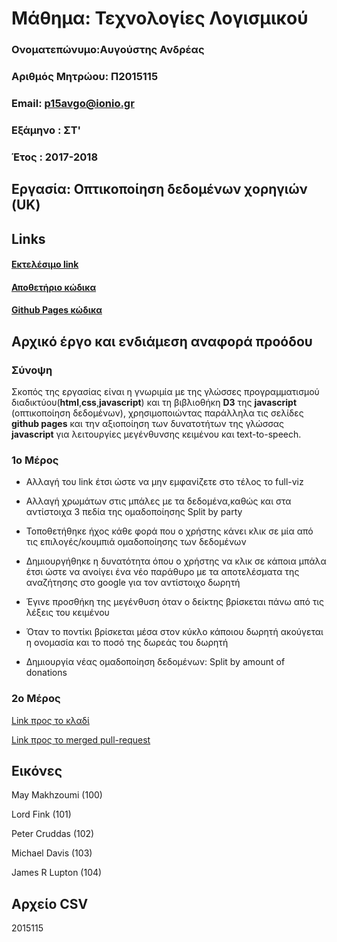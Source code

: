# Μάθημα: Τεχνολογίες Λογισμικού

### Ονοματεπώνυμο:Αυγούστης Ανδρέας
### Αριθμός Μητρώου: Π2015115
### Email: p15avgo@ionio.gr
### Εξάμηνο : ΣΤ'
### Έτος : 2017-2018

## Εργασία: Οπτικοποίηση δεδομένων χορηγιών (UK)
## Links

#### [Εκτελέσιμο link](https://p15avgo.github.io/D3js-uk-political-donations/)
#### [Αποθετήριο κώδικα](https://github.com/p15avgo/D3js-uk-political-donations/tree/Αρχικό-έργο-και-ενδιάμεση-αναφορά-προόδου)
#### [Github Pages κώδικα](https://github.com/p15avgo/D3js-uk-political-donations/tree/gh-pages)


## Αρχικό έργο και ενδιάμεση αναφορά προόδου

 

### Σύνοψη

Σκοπός της εργασίας είναι η γνωριμία με της γλώσσες προγραμματισμού διαδικτύου(**html**,**css**,**javascript**) και τη βιβλιοθήκη **D3** της **javascript** (οπτικοποίηση δεδομένων), χρησιμοποιώντας παράλληλα τις σελίδες **github pages** και την αξιοποίηση των δυνατοτήτων της γλώσσας **javascript** για λειτουργίες μεγένθυνσης κειμένου και text-to-speech.

### 1ο Μέρος

* Αλλαγή του link έτσι ώστε να μην εμφανίζετε στο τέλος το full-viz

* Αλλαγή χρωμάτων στις μπάλες με τα δεδομένα,καθώς και στα αντίστοιχα 3 πεδία της ομαδοποίησης Split by party

* Τοποθετήθηκε ήχος κάθε φορά που ο χρήστης κάνει κλικ σε μία από τις επιλογές/κουμπιά ομαδοποίησης των δεδομένων

* Δημιουργήθηκε η δυνατότητα όπου ο χρήστης να κλικ σε κάποια μπάλα έτσι ώστε να ανοίγει ένα νέο παράθυρο με τα αποτελέσματα της αναζήτησης στο google για τον αντίστοιχο δωρητή

* Έγινε προσθήκη της μεγένθυση όταν ο δείκτης βρίσκεται πάνω από τις λέξεις του κειμένου

* Όταν το ποντίκι βρίσκεται μέσα στον κύκλο κάποιου δωρητή ακούγεται η ονομασία και το ποσό της δωρεάς του δωρητή

* Δημιουργία νέας ομαδοποίηση δεδομένων: Split by amount of donations

### 2ο Μέρος
[Link προς το κλαδί](https://github.com/p15avgo/D3js-uk-political-donations/tree/Participants)

[Link προς το merged pull-request](https://github.com/ioniodi/D3js-uk-political-donations/pull/25)

## Εικόνες

May Makhzoumi (100)

Lord Fink (101)

Peter Cruddas (102)

Michael Davis (103)

James R Lupton (104)

## Αρχείο CSV
2015115
